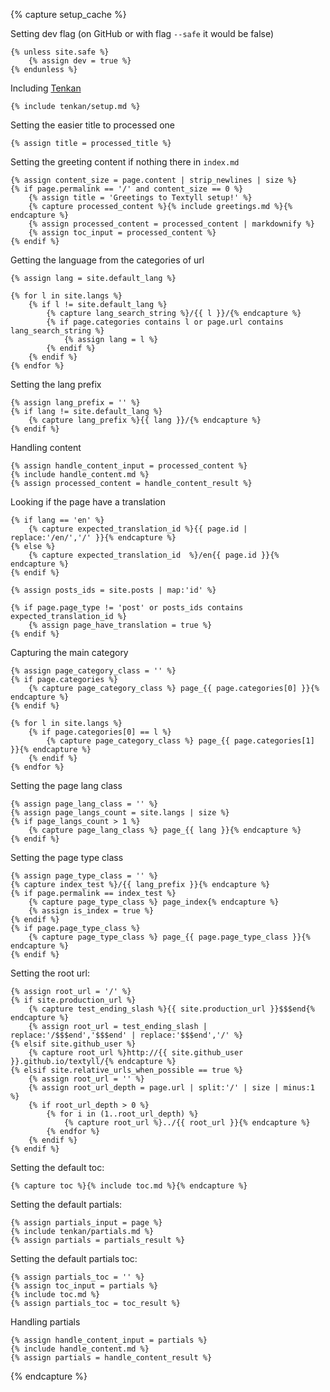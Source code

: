 {% capture setup_cache %}

Setting dev flag (on GitHub or with flag `--safe` it would be false)

    {% unless site.safe %}
        {% assign dev = true %}
    {% endunless %}

Including [Tenkan](https://github.com/kizu/tenkan)

    {% include tenkan/setup.md %}

Setting the easier title to processed one

    {% assign title = processed_title %}

Setting the greeting content if nothing there in `index.md`

    {% assign content_size = page.content | strip_newlines | size %}
    {% if page.permalink == '/' and content_size == 0 %}
        {% assign title = 'Greetings to Textyll setup!' %}
        {% capture processed_content %}{% include greetings.md %}{% endcapture %}
        {% assign processed_content = processed_content | markdownify %}
        {% assign toc_input = processed_content %}
    {% endif %}

Getting the language from the categories of url

    {% assign lang = site.default_lang %}

    {% for l in site.langs %}
        {% if l != site.default_lang %}
            {% capture lang_search_string %}/{{ l }}/{% endcapture %}
            {% if page.categories contains l or page.url contains lang_search_string %}
                {% assign lang = l %}
            {% endif %}
        {% endif %}
    {% endfor %}

Setting the lang prefix

    {% assign lang_prefix = '' %}
    {% if lang != site.default_lang %}
        {% capture lang_prefix %}{{ lang }}/{% endcapture %}
    {% endif %}

Handling content

    {% assign handle_content_input = processed_content %}
    {% include handle_content.md %}
    {% assign processed_content = handle_content_result %}


Looking if the page have a translation

    {% if lang == 'en' %}
        {% capture expected_translation_id %}{{ page.id | replace:'/en/','/' }}{% endcapture %}
    {% else %}
        {% capture expected_translation_id  %}/en{{ page.id }}{% endcapture %}
    {% endif %}

    {% assign posts_ids = site.posts | map:'id' %}

    {% if page.page_type != 'post' or posts_ids contains expected_translation_id %}
        {% assign page_have_translation = true %}
    {% endif %}

Capturing the main category

    {% assign page_category_class = '' %}
    {% if page.categories %}
        {% capture page_category_class %} page_{{ page.categories[0] }}{% endcapture %}
    {% endif %}

    {% for l in site.langs %}
        {% if page.categories[0] == l %}
            {% capture page_category_class %} page_{{ page.categories[1] }}{% endcapture %}
        {% endif %}
    {% endfor %}

Setting the page lang class

    {% assign page_lang_class = '' %}
    {% assign page_langs_count = site.langs | size %}
    {% if page_langs_count > 1 %}
        {% capture page_lang_class %} page_{{ lang }}{% endcapture %}
    {% endif %}

Setting the page type class

    {% assign page_type_class = '' %}
    {% capture index_test %}/{{ lang_prefix }}{% endcapture %}
    {% if page.permalink == index_test %}
        {% capture page_type_class %} page_index{% endcapture %}
        {% assign is_index = true %}
    {% endif %}
    {% if page.page_type_class %}
        {% capture page_type_class %} page_{{ page.page_type_class }}{% endcapture %}
    {% endif %}

Setting the root url:

    {% assign root_url = '/' %}
    {% if site.production_url %}
        {% capture test_ending_slash %}{{ site.production_url }}$$$end{% endcapture %}
        {% assign root_url = test_ending_slash | replace:'/$$$end','$$$end' | replace:'$$$end','/' %}
    {% elsif site.github_user %}
        {% capture root_url %}http://{{ site.github_user }}.github.io/textyll/{% endcapture %}
    {% elsif site.relative_urls_when_possible == true %}
        {% assign root_url = '' %}
        {% assign root_url_depth = page.url | split:'/' | size | minus:1 %}
        {% if root_url_depth > 0 %}
            {% for i in (1..root_url_depth) %}
                {% capture root_url %}../{{ root_url }}{% endcapture %}
            {% endfor %}
        {% endif %}
    {% endif %}

Setting the default toc:

    {% capture toc %}{% include toc.md %}{% endcapture %}

Setting the default partials:

    {% assign partials_input = page %}
    {% include tenkan/partials.md %}
    {% assign partials = partials_result %}

Setting the default partials toc:

    {% assign partials_toc = '' %}
    {% assign toc_input = partials %}
    {% include toc.md %}
    {% assign partials_toc = toc_result %}

Handling partials

    {% assign handle_content_input = partials %}
    {% include handle_content.md %}
    {% assign partials = handle_content_result %}

{% endcapture %}
